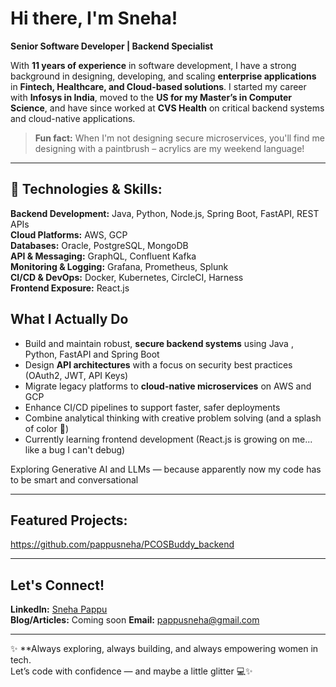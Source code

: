 #  Hi there, I'm Sneha!  

**Senior Software Developer | Backend Specialist**  

With **11 years of experience** in software development, I have a strong background in designing, developing, and scaling **enterprise applications** in **Fintech, Healthcare, and Cloud-based solutions**. I started my career with **Infosys in India**, moved to the **US for my Master’s in Computer Science**, and have since worked at **CVS Health** on critical backend systems and cloud-native applications.

> **Fun fact:** When I'm not designing secure microservices, you'll find me designing with a paintbrush – acrylics are my weekend language!

---

## **🔧 Technologies & Skills:**  

**Backend Development:** Java, Python, Node.js, Spring Boot, FastAPI,  REST APIs  
**Cloud Platforms:** AWS, GCP  
**Databases:** Oracle, PostgreSQL, MongoDB  
**API & Messaging:** GraphQL, Confluent Kafka  
**Monitoring & Logging:** Grafana, Prometheus, Splunk  
**CI/CD & DevOps:** Docker, Kubernetes, CircleCI, Harness  
**Frontend Exposure:** React.js  

## What I Actually Do

- Build and maintain robust, **secure backend systems** using Java , Python, FastAPI and Spring Boot  
- Design **API architectures** with a focus on security best practices (OAuth2, JWT, API Keys)  
- Migrate legacy platforms to **cloud-native microservices** on AWS and GCP  
- Enhance CI/CD pipelines to support faster, safer deployments  
- Combine analytical thinking with creative problem solving (and a splash of color 🎨)
- Currently learning frontend development (React.js is growing on me... like a bug I can't debug)

Exploring Generative AI and LLMs — because apparently now my code has to be smart and conversational

---

## **Featured Projects:**  

https://github.com/pappusneha/PCOSBuddy_backend

---

## **Let's Connect!**  

**LinkedIn:** [Sneha Pappu](https://www.linkedin.com/in/sneha-pappu-3a191320/)  
**Blog/Articles:** Coming soon
**Email:** pappusneha@gmail.com

---

✨ **Always exploring, always building, and always empowering women in tech.  
Let’s code with confidence — and maybe a little glitter 💻✨
